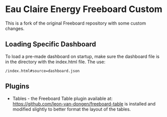 # Eau Claire Energy Freeboard Custom

This is a fork of the original Freeboard repository with some custom changes.

## Loading Specific Dashboard

To load a pre-made dashboard on startup, make sure the dashboard file is in the directory with the index.html file. The use: 

```
/index.html#source=dashboard.json

```

## Plugins

* Tables - the Freeboard Table plugin available at: https://github.com/leon-van-dongen/freeboard-table is installed and modified slightly to better format the layout of the tables.
